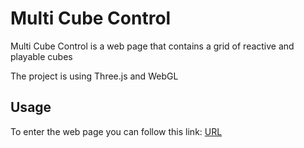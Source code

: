 # Multi Cube Control
Multi Cube Control is a web page that contains a grid of reactive and playable cubes

The project is using Three.js and WebGL

## Usage
To enter the web page you can follow this link: [URL](https://likescodin.github.io/Multi-Cube-Control/)